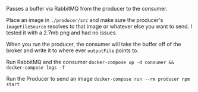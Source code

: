 Passes a buffer via RabbitMQ from the producer to the consumer.

Place an image in `./producer/src` and make sure the producer's `imageFileSource` resolves to that image or whatever else you want to send. I tested it with a 2.7mb png and had no issues.

When you run the producer, the consumer will take the buffer off of the broker and write it to where ever `outputFile` points to. 

Run RabbitMQ and the consumer
`docker-compose up -d consumer && docker-compose logs -f`

Run the Producer to send an image
`docker-compose run --rm producer npm start`
